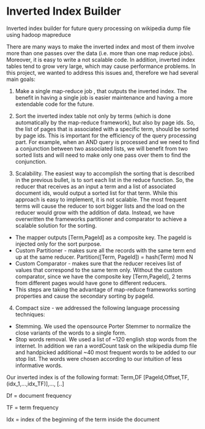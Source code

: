 # Inverted Index Builder
Inverted index builder for future query processing on wikipedia dump file using hadoop mapreduce

There are many ways to make the inverted index and most of them involve more
than one passes over the data (i.e. more than one map reduce jobs). Moreover, it is
easy to write a not scalable code. In addition, inverted index tables tend to grow very
large, which may cause performance problems. In this project, we wanted to address
this issues and, therefore we had several main goals:

1. Make a single map-reduce job , that outputs the inverted index. The benefit in
having a single job is easier maintenance and having a more extendable code for
the future.

2. Sort the inverted index table not only by terms (which is done automatically by
the map-reduce framework), but also by page ids. So, the list of pages that is
associated with a specific term, should be sorted by page ids. This is important
for the efficiency of the query processing part. For example, when an AND query
is processed and we need to find a conjunction between two associated lists, we
will benefit from two sorted lists and will need to make only one pass over them
to find the conjunction.

3. Scalability. The easiest way to accomplish the sorting that is described in the
previous bullet, is to sort each list in the reduce function. So, the reducer that
receives as an input a term and a list of associated document ids, would output a
sorted list for that term. While this approach is easy to implement, it is not
scalable. The most frequent terms will cause the reducer to sort bigger lists and
the load on the reducer would grow with the addition of data. Instead, we have
overwritten the frameworks partitioner and comparator to achieve a scalable
solution for the sorting.
  - The mapper outputs [Term,PageId] as a composite key. The pageId is
    injected only for the sort purpose.
  - Custom Partitioner - makes sure all the records with the same term end up
    at the same reducer.
    Partition([Term, PageId]) = hash(Term) mod N
  - Custom Comparator - makes sure that the reducer receives list of values
    that correspond to the same term only. Without the custom comparator,
    since we have the composite key [Term,PageId], 2 terms from
    different pages would have gone to different reducers.
  - This steps are taking the advantage of map-reduce frameworks sorting
    properties and cause the secondary sorting by pageId.

4. Compact size - we addressed the following language processing techniques:
  - Stemming. We used the opensource Porter Stemmer to normalize the
    close variants of the words to a single form.
  - Stop words removal. We used a list of ~120 english stop words from the
    internet. In addition we ran a wordCount task on the wikipedia dump file
    and handpicked additional ~40 most frequent words to be added to our
    stop list. The words were chosen according to our intuition of less
    informative words.
    
Our inverted index is of the following format:
Term,DF     [PageId,Offset,TF,(idx_1,...,idx_TF)],..., [..]

Df = document frequency

TF = term frequency

Idx = index of the beginning of the term inside the document

